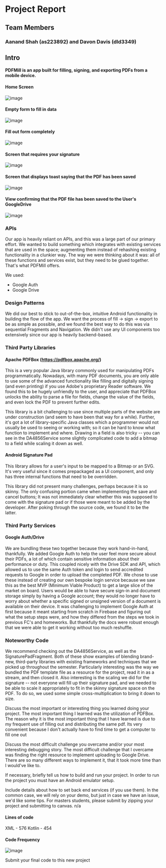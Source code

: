 # Project Report

## Team Members

### Aanand Shah (as223892) and Davon Davis (dld3349)

## Intro

#### PDFMill is an app built for filling, signing, and exporting PDFs from a mobile device.

#### Home Screen
![image](https://user-images.githubusercontent.com/77517056/205418373-39af7f79-1b60-4042-8f93-a634fe0d61ff.png)
#### Empty form to fill in data
![image](https://user-images.githubusercontent.com/77517056/205418425-ba04818f-c2de-45c2-a130-01c95bebb15a.png)
#### Fill out form completely
![image](https://user-images.githubusercontent.com/77517056/205418447-71b21044-ed3e-41a0-adc2-0951fd1a5067.png)
#### Screen that requires your signature
![image](https://user-images.githubusercontent.com/77517056/205418474-f3ae0aae-4a09-4699-8bca-b5288d78ddc7.png)
#### Screen that displays toast saying that the PDF has been saved
![image](https://user-images.githubusercontent.com/77517056/205418494-3de9e6f0-f6ec-4c5d-a0c2-a726888c11e2.png)
#### View confirming that the PDF file has been saved to the User's GoogleDrive
![image](https://user-images.githubusercontent.com/77517056/205418532-bac282d1-92d6-4f0d-b194-0aeab5e3de3b.png)


### APIs

Our app is heavily reliant on APIs, and this was a large part of our primary effort. We wanted to
build something which integrates with existing services that are used in the space; augmenting them
instead of rehashing existing functionality in a clunkier way. The way we were thinking about it
was: all of these functions and services exist, but they need to be glued together. That's what
PDFMill offers.

We used:

- Google Auth
- Google Drive

### Design Patterns

We did our best to stick to out-of-the-box, intuitive Android functionality in building the flow of
the app. We want the process of fill -> sign -> export to be as simple as possible, and we found the
best way to do this was via sequential Fragments and Navigation. We didn't use any UI components too
extensively since our app is heavily backend-based.

### Third Party Libraries

#### Apache PDFBox (https://pdfbox.apache.org/)

This is a very popular Java library commonly used for manipulating PDFs programmatically. Nowadays,
with many PDF documents, you are only able to use some of the advanced functionality like filling
and digitally signing (and even printing) if you use Adobe's proprietary Reader software. We found
this to be hugely unfriendly to the user, and appreciate that PDFBox unlocks the ability to parse a
file for fields, change the value of the fields, and even lock the PDF to prevent further edits.

This library is a bit challenging to use since multiple parts of the website are under
construction (and seem to have been that way for a while). Further, it's got a lot of
library-specific Java classes which a programmer would not usually be used to seeing or working
with; so it can be hard to know what function to implement and where. Drawing in a field is also
tricky -- you can see in the DA4856Service some slightly complicated code to add a bitmap to a field
while scaling it down as well.

#### Android Signature Pad

This library allows for a user's input to be mapped to a Bitmap or an SVG. It's very useful since it
comes prepackaged as a <SignaturePad />UI component, and only has three internal functions that need
to be overridden.

This library did not present many challenges, perhaps because it is so skinny. The only confusing
portion came when implementing the save and cancel buttons; It was not immediately clear whether
this was supposed to come with the signature pad or if those were meant to be added by the
developer. After poking through the source code, we found it to be the latter.

### Third Party Services

#### Google Auth/Drive

We are bundling these two together because they work hand-in-hand, thankfully. We added Google Auth
to help the user feel more secure about their PDFs, a lot of which contain sensitive information
about their performance or duty. This coupled nicely with the Drive SDK and API, which allowed us to
use the same Auth token and login to send accredited requests to Google in order to upload the
completed PDF. We chose to use these instead of creating our own bespoke login service because we
saw this as the best MVP (Minimum Viable Product) to get a large slice of the market on board. Users
would be able to have secure sign-in and document storage simply by having a Google account; they
would no longer have to worry about whether a specific signed or unsigned version of a document is
available on their device. It was challenging to implement Google Auth at first because it meant
starting from scratch in Firebase and figuring out what the setup steps were, and how they differed
from the steps we took in previous FC's and homeworks. But thankfully the docs were robust enough
that we were able to get it working without too much reshuffle.

### Noteworthy Code

We recommend checking out the DA4856Service, as well as the SignaturePadFragment. Both of these show
examples of blending brand-new, third-party libraries with existing frameworks and techniques that
we picked up throughout the semester. Particularly interesting was the way we bundled the PDF
template file as a resource for the project, read it in as a stream, and then closed it. Also
interesting is the scaling we did for the signature -- not everyone will fill up their signature
pad, and we needed to be able to scale it appropriately to fit in the skinny signature space on the
PDF. To do so, we used some simple cross-multiplication to bring it down to size. 

 Discuss the most important or interesting thing you learned doing your
project.
 The most important thing I learned was the utilization of PDFBox. The reason why it is the most important
thing that I have learned is due to my frequent use of filling out and distributing the same pdf. Its very convenient 
because I don't actually have to find time to get a computer to fill one out

Discuss the most difficult challenge you overcame and/or your most interesting debugging
story.
The most difficult challenge that I overcame was finding the right resource to implement uploading to 
Google Drive. There are so many different ways to implement it, that it took more time than I would've
like to.

If necessary, briefly tell us how to build and run your project. 
In order to run the project you must have an Android emulator setup.

Include details about how to set back end services (if you use them). In the common case, we will rely on your demo, but just in case we have an issue, we'd like some tips. For masters students, please submit by zipping your
project and submitting to canvas.
n/a

#### Lines of code
XML - 576
Kotlin - 454

#### Code Frequency
![image](https://user-images.githubusercontent.com/77517056/205419214-31ba1963-cd72-4a6a-b4a2-9e20175414b6.png)

Submit your final code to this new project
